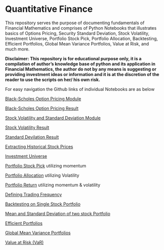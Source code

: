 # Quantitative Finance

This repository serves the purpose of documenting fundamentals of Financial Mathematics and comprises of Python Notebooks that illustrates basics of Options Pricing, Security Standard Deviation, Stock Volatility, Investment Universe, Portfolio Stock Pick, Portfolio Allocation, Backtesting, Efficient Portfolios, Global Mean Variance Portfolios, Value at Risk, and much more.

**Disclaimer: This repository is for educational purpose only, it is a compilation of author’s knowledge base of python and its application in Financial Mathematics, the author do not by any means is suggesting or providing investment ideas or information and it is at the discretion of the reader to use the scripts on her/ his own risk.** 

For easy navigation the Github links of individual Notebooks are as below

[Black-Scholes Option Pricing Module](https://github.com/HAN1T/Quantitative_Finance/blob/main/Docs/BS_Options_Pricing.py)

[Black-Scholes Option Pricing Result](https://github.com/HAN1T/Quantitative_Finance/blob/main/Black-Scholes%20Option%20Pricing.ipynb)

[Stock Volatility and Standard Deviation Module](https://github.com/HAN1T/Quantitative_Finance/blob/main/Docs/SD.py)

[Stock Volatility Result](https://github.com/HAN1T/Quantitative_Finance/blob/main/Stock%20Volatility.ipynb)

[Standard Devilation Result](https://github.com/HAN1T/Quantitative_Finance/blob/main/Standard_Deviation.ipynb)



[Extracting Historical Stock Prices](https://github.com/HAN1T/PythonFinance/blob/main/MultipleStock_Prices.ipynb)

[Investment Universe](https://github.com/HAN1T/Quantitative_Finance/blob/main/Universe500.ipynb)

[Portfolio Stock Pick](https://github.com/HAN1T/Quantitative_Finance/blob/main/Stock%20Pick.ipynb) utilizing momentum

[Portfolio Allocation](https://github.com/HAN1T/Quantitative_Finance/blob/main/Position%20Allocation.ipynb) utilizing Volatility

[Portfolio Return](https://github.com/HAN1T/Quantitative_Finance/blob/main/Portfolio%20Return.ipynb) utilizing momentum & volatility

[Defining Trading Frequency](https://github.com/HAN1T/PythonFinance/blob/main/MultipleStockPrice_with_TradingFreq.ipynb)

[Backtesting on Single Stock Portfolio](https://github.com/HAN1T/PythonFinance/blob/main/Backtest_SMA.ipynb)

[Mean and Standard Deviation of two stock Portfolio](https://github.com/HAN1T/PythonFinance/blob/main/Mean%20%26%20SD%20for%202%20stock%20Portfolio.ipynb)

[Efficient Portfolios](https://github.com/HAN1T/PythonFinance/blob/main/Efficient%20Portfolios.ipynb)

[Global Mean Variance Portfolios](https://github.com/HAN1T/PythonFinance/blob/main/Global%20Minimum%20Variance%20Portfolio%20(GMVP).ipynb)

[Value at Risk (VaR)](https://github.com/HAN1T/PythonFinance/blob/main/Value%20At%20Risk%20(VAR).ipynb)
